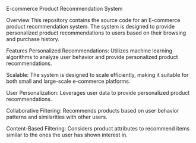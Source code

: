 E-commerce Product Recommendation System

Overview
This repository contains the source code for an E-commerce product recommendation system. The system is designed to provide personalized product recommendations to users based on their browsing and purchase history.

Features
Personalized Recommendations: Utilizes machine learning algorithms to analyze user behavior and provide personalized product recommendations.

Scalable: The system is designed to scale efficiently, making it suitable for both small and large-scale e-commerce platforms.

User Personalization: Leverages user data to provide personalized product recommendations.

Collaborative Filtering: Recommends products based on user behavior patterns and similarities with other users.

Content-Based Filtering: Considers product attributes to recommend items similar to the ones the user has shown interest in.
